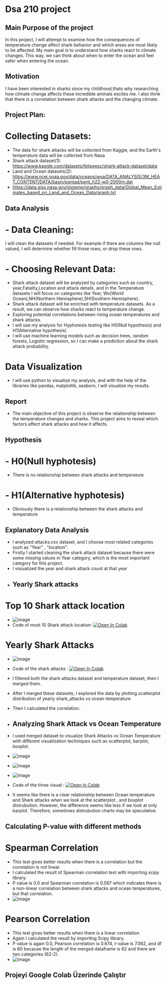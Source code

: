 # Dsa 210 project


## Main Purpose of the project

In this project, I will attempt to examine how the consequences of temperature change affect shark behavior and which areas are most likely to be affected. My main goal is to understand how sharks react to climate changes. This way, we can think about when to enter the ocean and feel safer when entering the ocean.  

## Motivation
I have been interested in sharks since my childhood,thats why researching how climate change affects these incredible animals excites me. I also think that there is a correlation between shark attacks and the changing climate.

## Project Plan:
# Collecting Datasets:
- The data for shark attacks will be collected from Kaggle, and the Earth's temperature data will be collected from Nasa
- Shark attack dataset(1): https://www.kaggle.com/datasets/felipeesc/shark-attack-dataset/data
- Land and Ocean datasets(2): https://www.ncei.noaa.gov/data/oceans/woa/DATA_ANALYSIS/3M_HEAT_CONTENT/DATA/basin/pentad/pent_h22-w0-2000m.dat
-  https://data.giss.nasa.gov/gistemp/graphs/graph_data/Global_Mean_Estimates_based_on_Land_and_Ocean_Data/graph.txt
## Data Analysis

# - Data Cleaning: 
I will clean the datasets if needed. For example if there are columns like null valued, I will determine whether fill those rows, or drop these rows.
# - Choosing Relevant Data:
- Shark attack dataset will be analyzed by categories such as country, year,Fatality,Location and attack details, and in the Temperature datasets I will focus on categories like Year, Wo(World Ocean),NH(Northern Hemisphere),SH(Southern Hemisphere).
- Shark attack dataset will be enriched with temperature datasets. As a result, we can observe how sharks react to temperature change.
- Exploring potential correlations between rising ocean temperatures and shark attacks.
- I will use my analysis for Hyphotesis testing like H0(Null hypothesis) and H1(Alternative hypothesis)
- I will use machine learning models such as decision trees, random forests, Logistic regression, so I can make a prediction about the shark attack probability.

# Data Visualization
- I will use python to visualize my analysis, and with the help of the libraries like pandas, matplotlib, seaborn, I will visualize my results.
## Report
 - The main objective of this project is observe the relationship between the temperature changes and sharks. This project aims to reveal which factors affect shark attacks and how it affects.
## Hypothesis
# - H0(Null hyphotesis)
- There is no relationship between shark attacks and temperature
# - H1(Alternative hyphotesis)
- Obviously there is a relationship between the shark attacks and temperature

## Explanatory Data Analysis
 - I analyzed attacks.csv dataset, and I choose most related categories such as "Year" , "location".
 - Firstly I started cleaning the shark attack dataset because there were some missing values in Year category, which is the most important category for this project.
 - I visiualized the year and shark attack count at that year
 - ## Yearly Shark attacks
 # Top 10 Shark attack location
 - ![image](https://github.com/user-attachments/assets/29cf6877-ce43-490d-89e4-9b6a3f542314)
 - Code of most 10 Shark attack location: [![Open In Colab](https://colab.research.google.com/assets/colab-badge.svg)](https://colab.research.google.com/github/bekircan4721/Bekircan_arac-/blob/main/Shark_locations.ipynb)
 # Yearly Shark Attacks
 - ![image](https://github.com/user-attachments/assets/1be4b73f-9f86-44a6-a27d-b4c018251103)
 - Code of the shark attacks : [![Open In Colab](https://colab.research.google.com/assets/colab-badge.svg)](https://colab.research.google.com/github/bekircan4721/Bekircan_arac-/blob/main/shark_year.ipynb)

 - I filtered both the shark attacks dataset and temperature dataset, then I merged them.
 - After I merged these datasets, I explored the data by plotting scatterplot distribution of yearly shark_attacks  vs ocean temperature
 - Then I calculated the correlation.
 - ## Analyzing Shark Attack vs Ocean Temperature
 - I used merged dataset to visualize Shark Attacks vs Ocean Temperature with different visualization techniques such as scatterplot, barplot, boxplot.
 - ![image](https://github.com/user-attachments/assets/c2d07cbd-ce36-4ba6-86a1-652b22e66ba2)
 - ![image](https://github.com/user-attachments/assets/12e83ada-b9b3-4d8f-99dd-4ac25bdf1f6c)
 - ![image](https://github.com/user-attachments/assets/5b68b352-4517-487a-a6c3-12fc33adf05b)
 - Code of the three visual : [![Open In Colab](https://colab.research.google.com/assets/colab-badge.svg)](https://colab.research.google.com/github/bekircan4721/Bekircan_arac-/blob/main/explaining_data.ipynb)

- It seems like there is a clear relationship between Ocean temperature and Shark attacks when we look at the scatterplot , and boxplot distrubution. However, the difference seems like less if we look at only barplot. Therefore, sometimes distrubution charts may be speculative.
## Calculating P-value with different methods
# Spearman Correlation
- This test gives better results when there is a correlation but the correlation is not linear.
- I calculated the result of Spearman correlation test with importing scipy library.
- P value is 0.0 and Spearman correlation is 0.567 which indicates there is a non-linear correlation between shark attacks and ocean temperatures, but that correlation.
- ![image](https://github.com/user-attachments/assets/cf6654d5-bef4-4b57-8927-4d363e7bfe28)

# Pearson Correlation
- This test gives better results when there is a linear correlation.
- Again I calculated the result by importing Scipy library.
- P value is again 0.0, Pearson correlation is 0.674, t-value is 7.062, and df is 60 because the length of the merged dataframe is 62 and there are two categories (62-2).
- ![image](https://github.com/user-attachments/assets/30057e28-3a63-4c08-8d86-36c51b5e697e)
## Projeyi Google Colab Üzerinde Çalıştır



  




